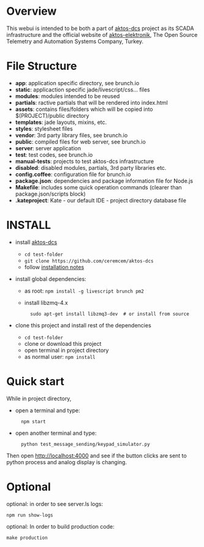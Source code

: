 # Overview

This webui is intended to be both a part of [aktos-dcs](https://github.com/ceremcem/aktos-dcs) project as its SCADA infrastructure and the official website of [aktos-elektronik](https://aktos-elektronik.com), The Open Source Telemetry and Automation Systems Company, Turkey. 

# File Structure

+ **app**:  application specific directory, see brunch.io
 + **static**: applicaction specific jade/livescript/css... files 
 + **modules**: modules intended to be reused
 + **partials**: ractive partials that will be rendered into index.html
 + **assets**: contains files/folders which will be copied into $(PROJECT)/public directory
 + **templates**: jade layouts, mixins, etc. 
 + **styles**: stylesheet files
+ **vendor**: 3rd party library files, see brunch.io
+ **public**: compiled files for web server, see brunch.io
+ **server**: server application
+ **test**: test codes, see brunch.io
+ **manual-tests**: projects to test aktos-dcs infrastructure
+ **disabled**: disabled modules, partials, 3rd party libraries etc. 
+ **config.coffee**: configuration file for brunch.io
+ **package.json**: dependencies and package information file for Node.js
+ **Makefile**: includes some quick operation commands (clearer than package.json/scripts block)
+ **.kateproject**: Kate - our default IDE - project directory database file

# INSTALL

* install [aktos-dcs](https://github.com/ceremcem/aktos-dcs)

  * `cd test-folder`
  * `git clone https://github.com/ceremcem/aktos-dcs`
  * follow [installation notes](https://github.com/ceremcem/aktos-dcs/blob/master/README.md#install)

* install global dependencies: 

  * as root: `npm install -g livescript brunch pm2`
  * install libzmq-4.x
        
          sudo apt-get install libzmq3-dev  # or install from source

* clone this project and install rest of the dependencies

  * `cd test-folder`
  * clone or download this project
  * open terminal in project directory 
  * as normal user: `npm install`

# Quick start

While in project directory, 

* open a terminal and type:

        npm start

* open another terminal and type:

        python test_message_sending/keypad_simulator.py

Then open [http://localhost:4000](http://localhost:4000) and see if the button clicks are sent to python process and analog display is changing.


# Optional 

optional: in order to see server.ls logs:

    npm run show-logs


optional: In order to build production code:

    make production


